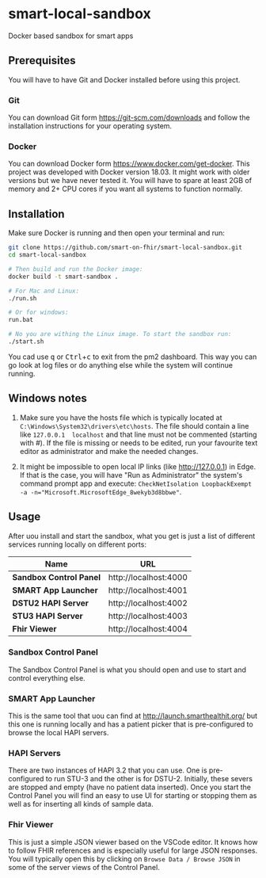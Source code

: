 # smart-local-sandbox
Docker based sandbox for smart apps

## Prerequisites
You will have to have Git and Docker installed before using this project.

### Git
You can download Git form https://git-scm.com/downloads and follow the
installation instructions for your operating system.

### Docker
You can download Docker form https://www.docker.com/get-docker. This project
was developed with Docker version 18.03. It might work with older versions but
we have never tested it. You will have to spare at least 2GB of memory and 2+
CPU cores if you want all systems to function normally.

## Installation
Make sure Docker is running and then open your terminal and run:
```sh
git clone https://github.com/smart-on-fhir/smart-local-sandbox.git
cd smart-local-sandbox

# Then build and run the Docker image:
docker build -t smart-sandbox .

# For Mac and Linux:
./run.sh

# Or for windows:
run.bat

# No you are withing the Linux image. To start the sandbox run:
./start.sh
```
You cad use <kbd>q</kbd> or <kbd>Ctrl</kbd>+<kbd>c</kbd> to exit from the
pm2 dashboard. This way you can go look at log files or do anything else while
the system will continue running.

## Windows notes
1. Make sure you have the hosts file which is typically located at `C:\Windows\System32\drivers\etc\hosts`.
   The file should contain a line like `127.0.0.1  localhost` and that line must not be commented (starting with #).
   If the file is missing or needs to be edited, run your favourite text editor as administrator and make
   the needed changes.

2. It might be impossible to open local IP links (like http://127.0.0.1) in Edge. If that is the case, you will have
   "Run as Administrator" the system's command prompt app and execute:
   ```CheckNetIsolation LoopbackExempt -a -n="Microsoft.MicrosoftEdge_8wekyb3d8bbwe"```.

## Usage
After uou install and start the sandbox, what you get is just a list of different
services running locally on different ports:

Name                      | URL
--------------------------|---------------------
**Sandbox Control Panel** |http://localhost:4000 
**SMART App Launcher**    |http://localhost:4001
**DSTU2 HAPI Server**     |http://localhost:4002
**STU3 HAPI Server**      |http://localhost:4003
**Fhir Viewer**           |http://localhost:4004

### Sandbox Control Panel
The Sandbox Control Panel is what you should open and use to start and control everything else.

### SMART App Launcher
This is the same tool that uou can find at http://launch.smarthealthit.org/
but this one is running locally and has a patient picker that is 
pre-configured to browse the local HAPI servers.

### HAPI Servers
There are two instances of HAPI 3.2 that you can use. One is 
pre-configured to run STU-3 and the other is for DSTU-2. Initially, these
severs are stopped and empty (have no patient data inserted). Once you
start the Control Panel you will find an easy to use UI for starting or 
stopping them as well as for inserting all kinds of sample data.

### Fhir Viewer
This is just a simple JSON viewer based on the VSCode editor. It knows how
to follow FHIR references and is especially useful for large JSON responses.
You will typically open this by clicking on `Browse Data / Browse JSON` in some
of the server views of the Control Panel.
